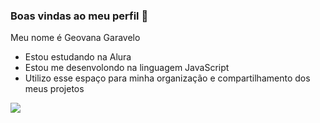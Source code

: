 ### Boas vindas ao meu perfil 🥇

Meu nome é Geovana Garavelo

- Estou estudando na Alura
- Estou me desenvolondo na linguagem JavaScript
- Utilizo esse espaço para minha organização e compartilhamento dos meus projetos

![](https://media.tenor.com/tEEjB0RnxyAAAAAC/puppet-awkward.gif)


